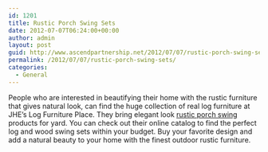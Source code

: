 ```yaml
---
id: 1201
title: Rustic Porch Swing Sets
date: 2012-07-07T06:24:00+00:00
author: admin
layout: post
guid: http://www.ascendpartnership.net/2012/07/07/rustic-porch-swing-sets/
permalink: /2012/07/07/rustic-porch-swing-sets/
categories:
  - General
---
```

People who are interested in beautifying their home with the rustic furniture that gives natural look, can find the huge collection of real log furniture at JHE&#8217;s Log Furniture Place. They bring elegant look [rustic porch swing](http://www.logfurnitureplace.com/outdoor-log-furniture/outdoor-seating/yard-porch-swings.html) products for yard. You can check out their online catalog to find the perfect log and wood swing sets within your budget. Buy your favorite design and add a natural beauty to your home with the finest outdoor rustic furniture.